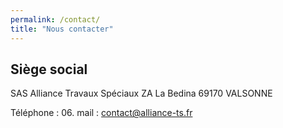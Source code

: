 ```yaml
---
permalink: /contact/
title: "Nous contacter"
---
```


## Siège social
SAS Alliance Travaux Spéciaux
ZA La Bedina
69170 VALSONNE

Téléphone : 06.
mail : contact@alliance-ts.fr